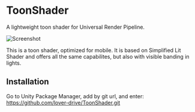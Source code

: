 # ToonShader
A lightweight toon shader for Universal Render Pipeline.

![Screenshot](https://i.imgur.com/BIUD0us.png)

This is a toon shader, optimized for mobile. It is based on Simplified Lit Shader and offers all the same capabilites, but also with visible banding in lights.

## Installation

Go to Unity Package Manager, add by git url, and enter: https://github.com/lover-drive/ToonShader.git

